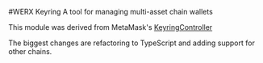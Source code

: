 #WERX Keyring
A tool for managing multi-asset chain wallets

This module was derived from MetaMask's [KeyringController](https://github.com/MetaMask/KeyringController)

The biggest changes are refactoring to TypeScript and adding support for other chains.
